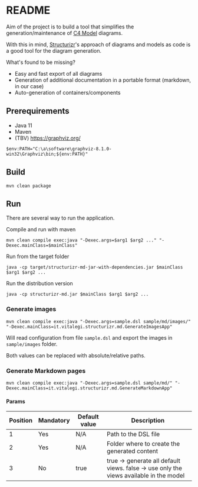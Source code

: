 # README

Aim of the project is to build a tool that simplifies the generation/maintenance of [C4 Model](https://c4model.com/) diagrams.

With this in mind, [Structurizr](https://structurizr.com/)'s approach of diagrams and models as code is a good tool for the diagram generation.

What's found to be missing?

- Easy and fast export of all diagrams
- Generation of additional documentation in a portable format (markdown, in our case)
- Auto-generation of containers/components

## Prerequirements

- Java 11
- Maven
- (TBV) <https://graphviz.org/>

```
$env:PATH="C:\a\software\graphviz-8.1.0-win32\Graphviz\bin;${env:PATH}"
```

## Build

```
mvn clean package
```

## Run

There are several way to run the application.

Compile and run with maven

```
mvn clean compile exec:java "-Dexec.args=$arg1 $arg2 ..." "-Dexec.mainClass=$mainClass"
```

Run from the target folder

```
java -cp target/structurizr-md-jar-with-dependencies.jar $mainClass $arg1 $arg2 ...
```

Run the distribution version

```
java -cp structurizr-md.jar $mainClass $arg1 $arg2 ...
```


### Generate images

```
mvn clean compile exec:java "-Dexec.args=sample.dsl sample/md/images/" "-Dexec.mainClass=it.vitalegi.structurizr.md.GenerateImagesApp"
```

Will read configuration from file `sample.dsl` and export the images in `sample/images` folder.

Both values can be replaced with absolute/relative paths.

### Generate Markdown pages

```
mvn clean compile exec:java "-Dexec.args=sample.dsl sample/md/" "-Dexec.mainClass=it.vitalegi.structurizr.md.GenerateMarkdownApp"
```

#### Params

| Position | Mandatory | Default value | Description                                                                                    |
| -------- | --------- | ------------- |------------------------------------------------------------------------------------------------|
| 1        | Yes       | N/A           | Path to the DSL file                                                                           |
| 2        | Yes       | N/A           | Folder where to create the generated content                                                   |
| 3        | No        | true          | true &rarr; generate all default views. false &rarr; use only the views available in the model |

